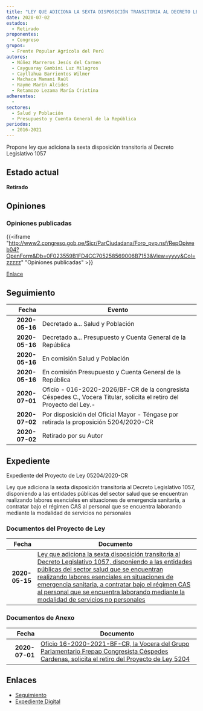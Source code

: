 ```yaml
---
title: "LEY QUE ADICIONA LA SEXTA DISPOSICIÓN TRANSITORIA AL DECRETO LEGISLATIVO 1057, DISPONIENDO A LAS ENTIDADES PÚBLICAS DEL SECTOR SALUD QUE SE ENCUENTRAN REALIZANDO LABORES ESENCIALES EN SITUACIONES DE EMERGENCIA SANITARIA"
date: 2020-07-02
estados: 
  - Retirado
proponentes: 
  - Congreso
grupos: 
  - Frente Popular Agrícola del Perú
autores: 
  - Núñez Marreros Jesús del Carmen
  - Cayguaray Gambini Luz Milagros
  - Cayllahua Barrientos Wilmer
  - Machaca Mamani Raúl
  - Rayme Marín Alcides
  - Retamozo Lezama María Cristina
adherentes: 
  - 
sectores: 
  - Salud y Población
  - Presupuesto y Cuenta General de la República
periodos: 
  - 2016-2021
---
```


Propone ley que adiciona la sexta disposición transitoria al Decreto Legislativo 1057


## Estado actual

**Retirado**

## Opiniones

### Opiniones publicadas

{{<iframe "http://www2.congreso.gob.pe/Sicr/ParCiudadana/Foro_pvp.nsf/RepOpiweb04?OpenForm&Db=0F023559B1FD4CC705258569006B7153&View=yyyy&Col=zzzzz" "Opiniones publicadas" >}}

[Enlace](http://www2.congreso.gob.pe/Sicr/ParCiudadana/Foro_pvp.nsf/RepOpiweb04?OpenForm&Db=0F023559B1FD4CC705258569006B7153&View=yyyy&Col=zzzzz)

## Seguimiento

| Fecha | Evento |
|------:|--------|
| **2020-05-16** | Decretado a... Salud y Población|
| **2020-05-16** | Decretado a... Presupuesto y Cuenta General de la República|
| **2020-05-16** | En comisión Salud y Población|
| **2020-05-16** | En comisión Presupuesto y Cuenta General de la República|
| **2020-07-01** | Oficio - 016-2020-2026/BF-CR de la congresista Céspedes C., Vocera Titular, solicita el retiro del Proyecto del Ley.-|
| **2020-07-02** | Por disposición del Oficial Mayor - Téngase por retirada la proposición 5204/2020-CR|
| **2020-07-02** | Retirado por su Autor|


## Expediente

Expediente del Proyecto de Ley 05204/2020-CR

Ley que adiciona la sexta disposición transitoria al Decreto Legislativo 1057, disponiendo a las entidades públicas del sector salud que se encuentran realizando labores esenciales en situaciones de emergencia sanitaria, a contratar bajo el régimen CAS al personal que se encuentra laborando mediante la modalidad de servicios no personales


### Documentos del Proyecto de Ley

| Fecha | Documento |
|------:|--------|
| **2020-05-15** | [Ley que adiciona la sexta disposición transitoria al Decreto Legislativo 1057, disponiendo a las entidades públicas del sector salud que se encuentran realizando labores esenciales en situaciones de emergencia sanitaria, a contratar bajo el régimen CAS al personal que se encuentra laborando mediante la modalidad de servicios no personales](http://www.leyes.congreso.gob.pe/Documentos/2016_2021/Proyectos_de_Ley_y_de_Resoluciones_Legislativas/PL05204-20200515.pdf) |

### Documentos de Anexo

| Fecha | Documento |
|------:|--------|
| **2020-07-01** | [Oficio 16-2020-2021-BF-CR, la Vocera del Grupo Parlamentario Frepap Congresista Céspedes Cardenas, solicita el retiro del Proyecto de Ley 5204](http://www.leyes.congreso.gob.pe/Documentos/2016_2021/Oficios/Grupos_Parlamentarios/OFICIO-16-2020-2021-BF-CR.pdf) |

## Enlaces 

- [Seguimiento](http://www2.congreso.gob.pe/Sicr/TraDocEstProc/CLProLey2016.nsf/f7fff46988ca05b1052578e100829cc7/7e29bde15618226805258569007aac12?OpenDocument)
- [Expediente Digital](http://www2.congreso.gob.pe/Sicr/TraDocEstProc/CLProLey2016.nsf/f7fff46988ca05b1052578e100829cc7/7e29bde15618226805258569007aac12?OpenDocument&Click=05257FB7005EB655.eb71d0cf91d8294e05256cdf006b5706/$Body/0.1C6C)

